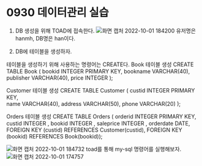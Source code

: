 # 0930 데이터관리 실습

 1)  DB 생성을 위해 TOAD에 접속한다.
![화면 캡처 2022-10-01 184200](https://user-images.githubusercontent.com/114793024/193403435-991d70a3-bd5b-4e08-9e5e-14c5de3c2d7a.png)
유저명은 hanmh, DB명은 han이다. 

2) DB에 테이블을 생성하자.
 
테이블을 생성하기 위해 사용하는 명령어는 CREATE다.
Book 테이블 생성
CREATE TABLE Book (
  bookid      INTEGER PRIMARY KEY,
  bookname    VARCHAR(40),
  publisher   VARCHAR(40),
  price       INTEGER );
  
Customer 테이블 생성
CREATE TABLE  Customer (
  custid      INTEGER PRIMARY KEY,  
  name        VARCHAR(40),
  address     VARCHAR(50), 
  phone       VARCHAR(20) ); 
  
Orders 테이블 생성
CREATE TABLE Orders (
  orderid INTEGER PRIMARY KEY, 
  custid  INTEGER , 
  bookid  INTEGER , 
  saleprice INTEGER ,
  orderdate DATE,
  FOREIGN KEY (custid) REFERENCES Customer(custid),
  FOREIGN KEY (bookid) REFERENCES Book(bookid)); 


![화면 캡처 2022-10-01 184732](https://user-images.githubusercontent.com/114793024/193403543-de30ba11-6639-4839-a782-b47cfcc5ef21.png)
toad를 통해 my-sql 명령어를 실행해보자.![화면 캡처 2022-10-01 174757](https://user-images.githubusercontent.com/114793024/193402307-7fb31b27-34d1-4838-9f98-4acd81dc1ed6.png)

<!--stackedit_data:
eyJoaXN0b3J5IjpbODIzNDg0NDA2LDE1MTMzNTc1NTYsLTY0Nj
E4MDI0MSwtMTkzNDMzMzk3MywtMjAwMjM4MjIxNSwxODAyOTg3
Mjc1XX0=
-->